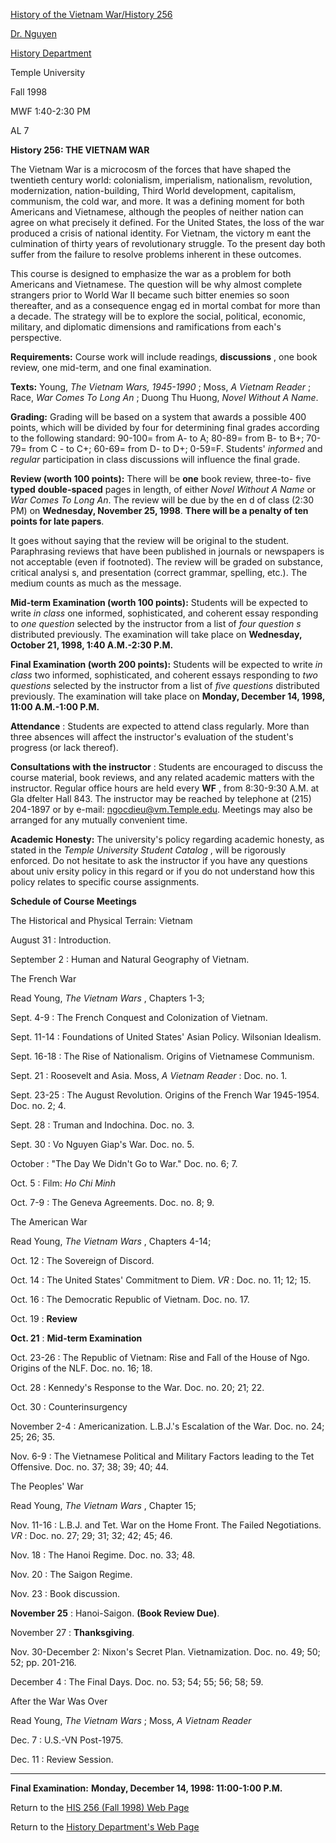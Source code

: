 [History of the Vietnam War/History 256](98his256.html)

[Dr. Nguyen](nguyen.html)

[History Department](index.html)

Temple University

Fall 1998

MWF 1:40-2:30 PM

AL 7

**History 256: THE VIETNAM WAR**

The Vietnam War is a microcosm of the forces that have shaped the twentieth
century world: colonialism, imperialism, nationalism, revolution,
modernization, nation-building, Third World development, capitalism,
communism, the cold war, and more. It was a defining moment for both Americans
and Vietnamese, although the peoples of neither nation can agree on what
precisely it defined. For the United States, the loss of the war produced a
crisis of national identity. For Vietnam, the victory m eant the culmination
of thirty years of revolutionary struggle. To the present day both suffer from
the failure to resolve problems inherent in these outcomes.

This course is designed to emphasize the war as a problem for both Americans
and Vietnamese. The question will be why almost complete strangers prior to
World War II became such bitter enemies so soon thereafter, and as a
consequence engag ed in mortal combat for more than a decade. The strategy
will be to explore the social, political, economic, military, and diplomatic
dimensions and ramifications from each's perspective.

**Requirements:** Course work will include readings, **discussions** , one
book review, one mid-term, and one final examination.

**Texts:** Young, _The Vietnam Wars, 1945-1990_ ; Moss, _A Vietnam Reader_ ;
Race, _War Comes To Long An_ ; Duong Thu Huong, _Novel Without A Name_.

**Grading:** Grading will be based on a system that awards a possible 400
points, which will be divided by four for determining final grades according
to the following standard: 90-100= from A- to A; 80-89= from B- to B+; 70-79=
from C \- to C+; 60-69= from D- to D+; 0-59=F. Students' _informed_ and
_regular_ participation in class discussions will influence the final grade.

**Review (worth 100 points):** There will be **one** book review, three-to-
five **typed** **double-spaced** pages in length, of either _Novel Without A
Name_ or _War Comes To Long An_. The review will be due by the en d of class
(2:30 PM) on **Wednesday, November 25, 1998**. **There will be a penalty of
ten points for late papers**.

It goes without saying that the review will be original to the student.
Paraphrasing reviews that have been published in journals or newspapers is not
acceptable (even if footnoted). The review will be graded on substance,
critical analysi s, and presentation (correct grammar, spelling, etc.). The
medium counts as much as the message.

**Mid-term Examination (worth 100 points):** Students will be expected to
write _in class_ one informed, sophisticated, and coherent essay responding to
_one question_ selected by the instructor from a list of _four question s_
distributed previously. The examination will take place on **Wednesday,
October 21, 1998, 1:40 A.M.-2:30 P.M.**

**Final Examination (worth 200 points):** Students will be expected to write
_in class_ two informed, sophisticated, and coherent essays responding to _two
questions_ selected by the instructor from a list of _five questions_
distributed previously. The examination will take place on **Monday, December
14, 1998, 11:00 A.M.-1:00 P.M.**

**Attendance** : Students are expected to attend class regularly. More than
three absences will affect the instructor's evaluation of the student's
progress (or lack thereof).

**Consultations with the instructor** : Students are encouraged to discuss the
course material, book reviews, and any related academic matters with the
instructor. Regular office hours are held every **WF** , from 8:30-9:30 A.M.
at Gla dfelter Hall 843. The instructor may be reached by telephone at (215)
204-1897 or by e-mail: ngocdieu@vm.Temple.edu. Meetings may also be arranged
for any mutually convenient time.

**Academic Honesty:** The university's policy regarding academic honesty, as
stated in the _Temple University Student Catalog_ , will be rigorously
enforced. Do not hesitate to ask the instructor if you have any questions
about univ ersity policy in this regard or if you do not understand how this
policy relates to specific course assignments.

**Schedule of Course Meetings**

The Historical and Physical Terrain: Vietnam

August 31 : Introduction.

September 2 : Human and Natural Geography of Vietnam.

The French War

Read Young, _The Vietnam Wars_ , Chapters 1-3;

Sept. 4-9 : The French Conquest and Colonization of Vietnam.

Sept. 11-14 : Foundations of United States' Asian Policy. Wilsonian Idealism.

Sept. 16-18 : The Rise of Nationalism. Origins of Vietnamese Communism.

Sept. 21 : Roosevelt and Asia. Moss, _A Vietnam Reader_ : Doc. no. 1.

Sept. 23-25 : The August Revolution. Origins of the French War 1945-1954. Doc.
no. 2; 4.

Sept. 28 : Truman and Indochina. Doc. no. 3.

Sept. 30 : Vo Nguyen Giap's War. Doc. no. 5.

October : "The Day We Didn't Go to War." Doc. no. 6; 7.

Oct. 5 : Film: _Ho Chi Minh_

Oct. 7-9 : The Geneva Agreements. Doc. no. 8; 9.

The American War

Read Young, _The Vietnam Wars_ , Chapters 4-14;

Oct. 12 : The Sovereign of Discord.

Oct. 14 : The United States' Commitment to Diem. _VR_ : Doc. no. 11; 12; 15.

Oct. 16 : The Democratic Republic of Vietnam. Doc. no. 17.

Oct. 19 : **Review**

**Oct. 21** : **Mid-term Examination**

Oct. 23-26 : The Republic of Vietnam: Rise and Fall of the House of Ngo.
Origins of the NLF. Doc. no. 16; 18.

Oct. 28 : Kennedy's Response to the War. Doc. no. 20; 21; 22.

Oct. 30 : Counterinsurgency

November 2-4 : Americanization. L.B.J.'s Escalation of the War. Doc. no. 24;
25; 26; 35.

Nov. 6-9 : The Vietnamese Political and Military Factors leading to the Tet
Offensive. Doc. no. 37; 38; 39; 40; 44.

The Peoples' War

Read Young, _The Vietnam Wars_ , Chapter 15;

Nov. 11-16 : L.B.J. and Tet. War on the Home Front. The Failed Negotiations.
_VR_ : Doc. no. 27; 29; 31; 32; 42; 45; 46.

Nov. 18 : The Hanoi Regime. Doc. no. 33; 48.

Nov. 20 : The Saigon Regime.

Nov. 23 : Book discussion.

**November 25** : Hanoi-Saigon. **(Book Review Due)**.

November 27 : **Thanksgiving**.

Nov. 30-December 2: Nixon's Secret Plan. Vietnamization. Doc. no. 49; 50; 52;
pp. 201-216.

December 4 : The Final Days. Doc. no. 53; 54; 55; 56; 58; 59.

After the War Was Over

Read Young, _The Vietnam Wars_ ; Moss, _A Vietnam Reader_

Dec. 7 : U.S.-VN Post-1975.

Dec. 11 : Review Session.

****

**Final Examination:** **Monday, December 14, 1998: 11:00-1:00 P.M.**  
  
  
  
Return to the [HIS 256 (Fall 1998) Web Page](98his256.html)  
  
Return to the [History Department's Web Page](index.html)  
  

